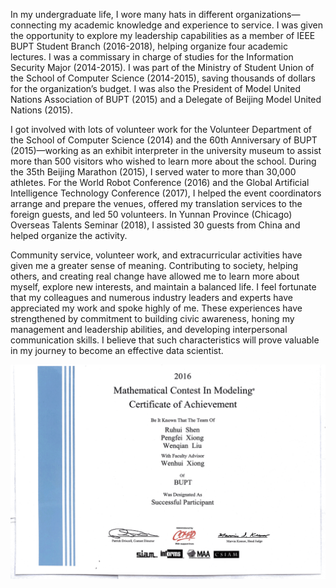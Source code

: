 In my undergraduate life, I wore many hats in different organizations—connecting my academic knowledge and experience to service. I was given the opportunity to explore my leadership capabilities as a member of IEEE BUPT Student Branch (2016-2018), helping organize four academic lectures. I was a commissary in charge of studies for the Information Security Major (2014-2015). I was part of the Ministry of Student Union of the School of Computer Science (2014-2015), saving thousands of dollars for the organization’s budget. I was also the President of Model United Nations Association of BUPT (2015) and a Delegate of Beijing Model United Nations (2015). 

I got involved with lots of volunteer work for the Volunteer Department of the School of Computer Science (2014) and the 60th Anniversary of BUPT (2015)—working as an exhibit interpreter in the university museum to assist more than 500 visitors who wished to learn more about the school. During the 35th Beijing Marathon (2015), I served water to more than 30,000 athletes. For the World Robot Conference (2016) and the Global Artificial Intelligence Technology Conference (2017), I helped the event coordinators arrange and prepare the venues, offered my translation services to the foreign guests, and led 50 volunteers. In Yunnan Province (Chicago) Overseas Talents Seminar (2018), I assisted 30 guests from China and helped organize the activity.

Community service, volunteer work, and extracurricular activities have given me a greater sense of meaning. Contributing to society, helping others, and creating real change have allowed me to learn more about myself, explore new interests, and maintain a balanced life. I feel fortunate that my colleagues and numerous industry leaders and experts have appreciated my work and spoke highly of me. These experiences have strengthened by commitment to building civic awareness, honing my management and leadership abilities, and developing interpersonal communication skills. I believe that such characteristics will prove valuable in my journey to become an effective data scientist.

![test](https://github.com/Hello-Sarah/Extracurricular-Activities-Certificates/blob/master/Mathematical%20Contest%20in%20Modeling%20(2016).png)
